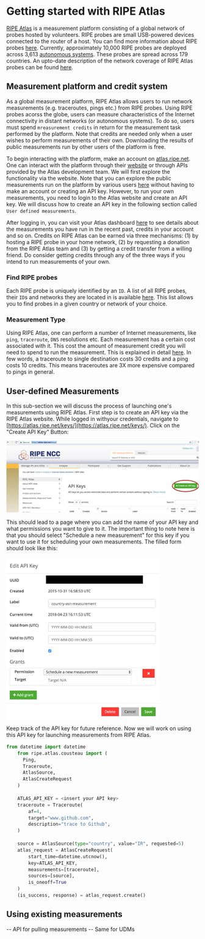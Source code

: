 # Getting started with RIPE Atlas
[RIPE Atlas](https://atlas.ripe.net/) is a measurement platform consisting of a global network of probes hosted by volunteers. RIPE probes are small USB-powered devices connected to the router of a host. You can find more information about RIPE probes [here](https://atlas.ripe.net/about/probes/). Currently, approximately 10,000 RIPE probes are deployed across 3,613 [autonomous systems](https://en.wikipedia.org/wiki/Autonomous_system_(Internet)). These probes are spread across 179 countries. An upto-date description of the network coverage of RIPE Atlas probes can be found [here](https://atlas.ripe.net/results/maps/network-coverage/).

## Measurement platform and credit system
As a global measurement platform, RIPE Atlas allows users to run network measurements (e.g. traceroutes, pings etc.) from RIPE probes. Using RIPE probes acorss the globe, users can measure characteristics of the Internet connectivity in distant networks (or autonomous systems). To do so, users must spend `mreasurement credits` in return for the measurement task performed by the platform. Note that credits are needed only when a user wishes to perform measurements of their own. Downloading the results of public measurements run by other users of the platform is free.

To begin interacting with the platform, make an account on [atlas.ripe.net](atlas.ripe.net). One can interact with the platform through their [website](https://atlas.ripe.net/) or through APIs provided by the Atlas development team. We will first explore the functionality via the website. Note that you can explore the public measurements run on the platform by various users [here](https://atlas.ripe.net/measurements/) without having to make an account or creating an API key. However, to run your own measurements, you need to login to the Atlas website and create an API key. We will discuss how to create an API key in the following section called `User defined measurements`.

After logging in, you can visit your Atlas dashboard [here](https://atlas.ripe.net/my/) to see details about the measurements you have run in the recent past, credits in your account and so on. Credits on RIPE Atlas can be earned via three mechanisms: (1) by hosting a RIPE probe in your home network, (2) by requesting a donation from the RIPE Atlas team and (3) by getting a credit transfer from a willing friend. Do consider getting credits through any of the three ways if you intend to run measurements of your own.

### Find RIPE probes
Each RIPE probe is uniquely identified by an `ID`. A list of all RIPE probes, their `ID`s and networks they are located in is available [here](https://atlas.ripe.net/probes/). This list allows you to find probes in a given country or network of your choice.

### Measurement Type
Using RIPE Atlas, one can perform a number of Internet measurements, like `ping`, `traceroute`, `DNS` resolutions etc. Each measurement has a certain cost associated with it. This cost the amount of measurement credit you will need to spend to run the measurement. This is explained in detail [here](https://atlas.ripe.net/docs/credits/). In few words, a traceroute to single destination costs 30 credits and a ping costs 10 credits. This means traceroutes are 3X more expensive compared to pings in general.

## User-defined Measurements
In this sub-section we will discuss the process of launching one's measurements using RIPE Atlas. First step is to create an API key via the RIPE Atlas website. While logged in withyour credentials, navigate to [https://atlas.ripe.net/keys/](https://atlas.ripe.net/keys/). Click on the "Create API Key" Button:

![alt text](https://github.com/racheesingh/ripe-atlas-starter/blob/master/api-create-key.png "create api key")

This should lead to a page where you can add the name of your API key and what permissions you want to give to it. The important thing to note here is that you should select "Schedule a new measurement" for this key if you want to use it for scheduling your own measurements. The filled form should look like this:

<img src="https://github.com/racheesingh/ripe-atlas-starter/blob/master/add-api-key.png" width="400" align="middle">

Keep track of the API key for future reference. Now we will work on using this API key for launching measurements from RIPE Atlas.
```python
from datetime import datetime
    from ripe.atlas.cousteau import (
      Ping,
      Traceroute,
      AtlasSource,
      AtlasCreateRequest
    )

    ATLAS_API_KEY = <insert your API key>
    traceroute = Traceroute(
        af=4,
        target="www.github.com",
        description="trace to Github",
    )

    source = AtlasSource(type="country", value="IR", requested=5)
    atlas_request = AtlasCreateRequest(
        start_time=datetime.utcnow(),
        key=ATLAS_API_KEY,
        measurements=[traceroute],
        sources=[source],
        is_oneoff=True
    )
    (is_success, response) = atlas_request.create()
```
## Using existing measurements
-- API for pulling measurements
-- Same for UDMs
